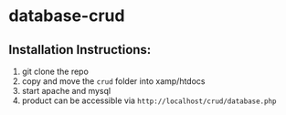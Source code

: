 # database-crud
 
## Installation Instructions:
1. git clone the repo
2. copy and move the ```crud``` folder into xamp/htdocs
3. start apache and mysql
4. product can be accessible via ```http://localhost/crud/database.php```
